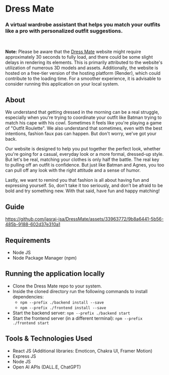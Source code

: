 # Dress Mate
### A virtual wardrobe assistant that helps you match your outfits like a pro with personalized outfit suggestions. 
<br/>

**Note:** Please be aware that the [Dress Mate](https://dress-mate.onrender.com/) website might require approximately 30 seconds to fully load, and there could be some slight delays in rendering its elements. This is primarily attributed to the website's utilization of numerous 3D models and assets. Additionally, the website is hosted on a free-tier version of the hosting platform (Render), which could contribute to the loading time. For a smoother experience, it is advisable to consider running this application on your local system.

## About
We understand that getting dressed in the morning can be a real struggle, especially when you're trying to coordinate your outfit like Batman trying to match his cape with his cowl. Sometimes it feels like you're playing a game of "Outfit Roulette". We also understand that sometimes, even with the best intentions, fashion faux pas can happen. But don't worry, we've got your back.

Our website is designed to help you put together the perfect look, whether you're going for a casual, everyday look or a more formal, dressed-up style. But let's be real, matching your clothes is only half the battle. The real key to pulling off an outfit is confidence. But just like Batman and Agnes, you too can pull off any look with the right attitude and a sense of humor.

Lastly, we want to remind you that fashion is all about having fun and expressing yourself. So, don't take it too seriously, and don't be afraid to be bold and try something new. With that said, have fun and happy matching!

## Guide


https://github.com/jasraj-jsa/DressMate/assets/33963772/9b8a6441-5b56-485b-9188-602d37e310a1


## Requirements
- Node JS
- Node Package Manager (npm)

## Running the application locally
- Clone the Dress Mate repo to your system.
- Inside the cloned directory run the following commands to install dependencies:
  - `npm --prefix ./backend install --save`
  - `npm --prefix ./frontend install --save`
- Start the backend server:
`npm --prefix ./backend start`
- Start the frontend server (in a different terminal):
`npm --prefix ./frontend start`

## Tools & Technologies Used
- React JS (Additional libraries: Emoticon, Chakra UI, Framer Motion)
- Express JS
- Node JS
- Open AI APIs (DALL.E, ChatGPT)

